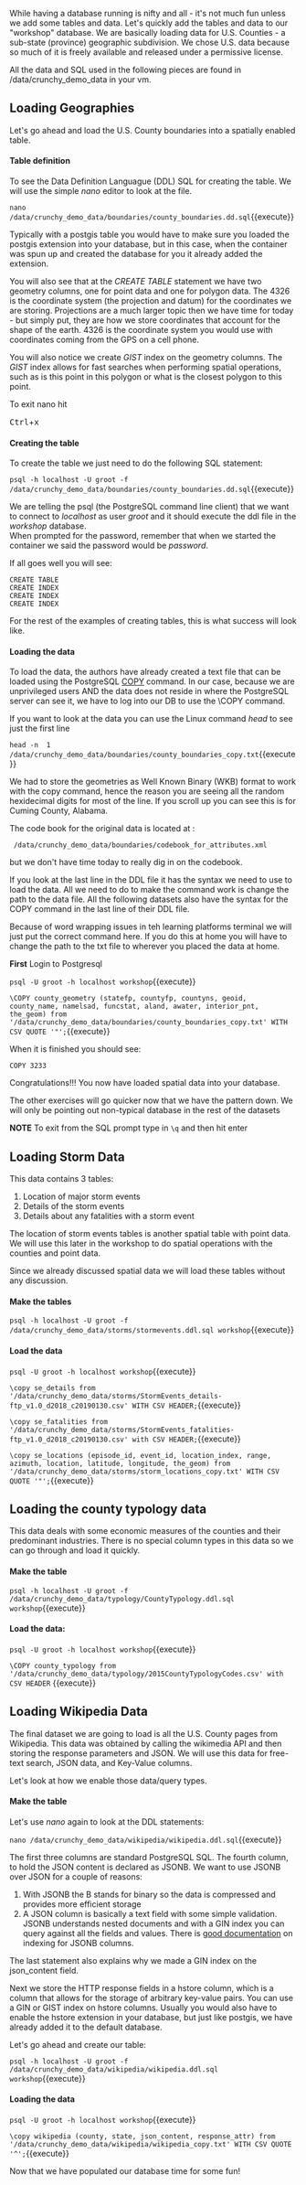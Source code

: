 While having a database running is nifty and all - it's not much fun unless we add some tables and data.
Let's quickly add the tables and data to our "workshop" database. We are basically loading data for U.S. 
Counties - a sub-state (province) geographic subdivision. We chose U.S. data because so much of it is 
freely available and released under a permissive license. 

All the data and SQL used in the following pieces are found in /data/crunchy_demo_data in your vm.

## Loading Geographies

Let's go ahead and load the U.S. County boundaries into a spatially enabled table.


#### Table definition

To see the Data Definition Languague (DDL) SQL for creating  the table. We will use the simple _nano_ editor 
to look at the file.  

```nano /data/crunchy_demo_data/boundaries/county_boundaries.dd.sql```{{execute}}

Typically with a postgis table you would have to make sure you loaded the postgis extension into your database, but in 
this case, when the container was spun up and created the database for you it already added the extension. 

You will also see that at the _CREATE TABLE_ statement we have two geometry columns, one for point data and one for 
polygon data. The 4326 is the coordinate system (the projection and datum) for the coordinates we are storing. Projections 
are a much larger topic then we have time for today - but simply put, they are how we store coordinates that account for 
the shape of the earth. 4326 is the coordinate system you would use with coordinates coming from the GPS on a cell phone.

You will also notice we create _GIST_ index on the geometry columns. The _GIST_ index allows for fast searches when 
performing spatial operations, such as is this point in this polygon or what is the closest polygon to this point. 

To exit nano hit    

<kbd>Ctrl</kbd>+<kbd>x</kbd>

#### Creating the table

To create the table we just need to do the following SQL statement:

```psql -h localhost -U groot -f /data/crunchy_demo_data/boundaries/county_boundaries.dd.sql```{{execute}}

We are telling the psql (the PostgreSQL command line client) that we want to connect to _localhost_ as user _groot_ and 
it should execute the ddl file in the _workshop_ database.  
When prompted for the password, remember that when we started the container we said the password would be _password_.

If all goes well you will see:
```
CREATE TABLE 
CREATE INDEX
CREATE INDEX
CREATE INDEX
```

For the rest of the examples of creating tables, this is what success will look like.

#### Loading the data

To load the data, the authors have already created a text file that can be loaded using the PostgreSQL 
[COPY](https://www.postgresql.org/docs/11/sql-copy.html) command. In our case, because we are unprivileged users AND 
the data does not reside in where the PostgreSQL server can see it, we have to log into our DB to use the \COPY command.  

If you want to look at the data you can use the Linux command _head_ to see just the first line

```head -n  1 /data/crunchy_demo_data/boundaries/county_boundaries_copy.txt```{{execute}}

We had to store the geometries as Well Known Binary (WKB) format to work with the copy command, hence the reason you are 
seeing all the random hexidecimal digits for most of the line. If you scroll up you can see this is for Cuming County, 
Alabama. 

The code book for the original data is located at :

``` /data/crunchy_demo_data/boundaries/codebook_for_attributes.xml```

but we don't have time today to really dig in on the codebook.

If you look at the last line in the DDL file it has the syntax we need to use to load the data. All we need to do to make
the command work is change the path to the data file. All the following datasets also have the syntax for the COPY command 
in the last line of their DDL file. 

Because of word wrapping issues in teh learning platforms terminal we will just put the correct command here. If you 
do this at home you will have to change the path to the txt file to wherever you placed the data at home.

**First** 
Login to Postgresql 

```psql -U groot -h localhost workshop```{{execute}}

```\COPY county_geometry (statefp, countyfp, countyns, geoid, county_name, namelsad, funcstat, aland, awater, interior_pnt, the_geom) from '/data/crunchy_demo_data/boundaries/county_boundaries_copy.txt' WITH CSV QUOTE '"';```{{execute}}

When it is finished you should see:

```COPY 3233```

Congratulations!!! You now have loaded spatial data into your database.

The other exercises will go quicker now that we have the pattern down. We will only be pointing out non-typical database 
in the rest of the datasets

**NOTE** To exit from the SQL prompt type in `\q` and then hit enter
 
## Loading Storm Data

This data contains 3 tables:
1. Location of major storm events
1. Details of the storm events
1. Details about any fatalities with a storm event

The location of storm events tables is another spatial table with point data. We will use this later in the workshop 
to do spatial operations with the counties and point data. 

Since we already discussed spatial data we will load these tables without any discussion.

#### Make the tables

```psql -h localhost -U groot -f /data/crunchy_demo_data/storms/stormevents.ddl.sql workshop```{{execute}}

#### Load the data

```psql -U groot -h localhost workshop```{{execute}}

```\copy se_details from '/data/crunchy_demo_data/storms/StormEvents_details-ftp_v1.0_d2018_c20190130.csv' WITH CSV HEADER;```{{execute}}

```\copy se_fatalities from '/data/crunchy_demo_data/storms/StormEvents_fatalities-ftp_v1.0_d2018_c20190130.csv' with CSV HEADER;```{{execute}}

```\copy se_locations (episode_id, event_id, location_index, range, azimuth, location, latitude, longitude, the_geom) from '/data/crunchy_demo_data/storms/storm_locations_copy.txt' WITH CSV QUOTE '"';```{{execute}}


## Loading the county typology data

This data deals with some economic measures of the counties and their predominant industries. There is no special column 
types in this data so we can go through and load it quickly.

#### Make the table

```psql -h localhost -U groot -f /data/crunchy_demo_data/typology/CountyTypology.ddl.sql workshop```{{execute}}

#### Load the data:

```psql -U groot -h localhost workshop```{{execute}}

```\COPY county_typology from '/data/crunchy_demo_data/typology/2015CountyTypologyCodes.csv' with CSV HEADER``` {{execute}}



## Loading Wikipedia Data

The final dataset we are going to load is all the U.S. County pages from Wikipedia. This data was obtained by calling the 
wikimedia API and then storing the response parameters and JSON. We will use this data for free-text search, JSON data, 
and Key-Value columns. 

Let's look at how we enable those data/query types. 

#### Make the table

Let's use _nano_ again to look at the DDL statements:

```nano /data/crunchy_demo_data/wikipedia/wikipedia.ddl.sql```{{execute}}

The first three columns are standard PostgreSQL SQL. The fourth column, to hold the JSON content is declared as JSONB. 
We want to use JSONB over JSON for a couple of reasons:

1. With JSONB the B stands for binary so the data is compressed and provides more efficient storage
1. A JSON column is basically a text field with some simple validation. JSONB understands nested documents and 
with a GIN index you can query against all the fields and values. There is 
[good documentation](https://www.postgresql.org/docs/11/datatype-json.html#JSON-INDEXING) on indexing for JSONB 
columns.

The last statement also explains why we made a GIN index on the json_content field. 

Next we store the HTTP response fields in a hstore column, which is a column that allows for the storage of arbitrary 
key-value pairs. You can use a GIN or GIST index on hstore columns. Usually you would also have to enable the hstore 
extension in your database, but just like postgis, we have already added it to the default database.

Let's go ahead and create our table:

```psql -h localhost -U groot -f /data/crunchy_demo_data/wikipedia/wikipedia.ddl.sql workshop```{{execute}}     

#### Loading the data

```psql -U groot -h localhost workshop```{{execute}}

```\copy wikipedia (county, state, json_content, response_attr) from '/data/crunchy_demo_data/wikipedia/wikipedia_copy.txt' WITH CSV QUOTE '^';```{{execute}}

Now that we have populated our database time for some fun!